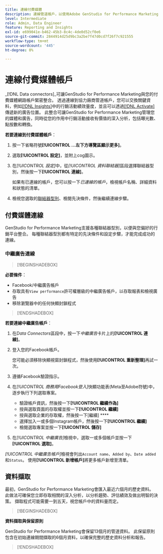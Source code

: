 ```yaml
---
title: 連線付費媒體
description: 連線管道帳戶，以使用Adobe GenStudio for Performance Marketing啟用和監控您的廣告和媒體。
level: Intermediate
role: Admin, Data Engineer
feature: Reporting and Insights
exl-id: e699041e-b462-45b3-8c4c-4de0d52cf0e6
source-git-commit: 2844914d25d9bc3a2be7f47d0cd7f26f7c921555
workflow-type: tm+mt
source-wordcount: '445'
ht-degree: 0%

---
```


# 連線付費媒體帳戶

_[!DNL Data connectors]_可讓GenStudio for Performance Marketing與您的付費媒體網路帳戶緊密整合。 透過連線到協力廠商管道帳戶，您可以交換關鍵資料，例如[[!DNL Insights]](/help/user-guide/insights/overview.md)中的行銷活動績效量度，並且可以透過[[!DNL Activate]](/help/user-guide/activation/overview.md)傳遞新的廣告位置。 此整合可讓GenStudio for Performance Marketing管理您的媒體和廣告，同時從您的作用中行銷活動接收有價值的深入分析，包括曝光數、點按數和轉換。

**若要連線到付費媒體帳戶**：

1. 按一下省略符號&#x200B;**[!UICONTROL ...左下方導覽區顯示更多]**。

1. 選取&#x200B;**[!UICONTROL 設定]**，並附上cog圖示。

1. 在&#x200B;_[!UICONTROL 設定]_&#x200B;中，從&#x200B;_[!UICONTROL 資料聯結器]_&#x200B;區段選擇聯結器型別，然後按一下&#x200B;**[!UICONTROL 連線]**。

   如果有已連線的帳戶，您可以按一下&#x200B;_已連線的帳戶_，檢視帳戶名稱、詳細資料和狀態的清單。

1. 檢視您選取的[聯結器型別](#connector-types)、檢閱先決條件，然後繼續連線步驟。

## 付費媒體連線

GenStudio for Performance Marketing支援各種聯結器型別，以便與您偏好的行銷平台整合。 每種聯結器型別都有特定的先決條件和設定步驟，才能完成成功的連線。

### 中繼廣告連線

>[!BEGINSHADEBOX]

**必要條件**：

- Facebook/中繼廣告帳戶
- 存取具有`View performance`許可權層級的中繼廣告帳戶，以存取報表和檢視廣告
- 移除瀏覽器中的任何快顯封鎖程式

>[!ENDSHADEBOX]

**若要連線中繼廣告帳戶**：

1. 在&#x200B;_Data Connectors_&#x200B;區段中，按一下&#x200B;_中繼廣告_&#x200B;卡片上的&#x200B;**[!UICONTROL 連線]**。

1. 登入您的Facebook帳戶。

   您可能必須移除快顯視窗封鎖程式，然後使用&#x200B;**[!UICONTROL 重新整理]**&#x200B;再試一次。

1. 遵循Facebook驗證指示。

1. 在&#x200B;_[!UICONTROL 商務用Facebook登入]_&#x200B;快顯功能表(Meta至Adobe符號)中，逐步執行下列選取專案。

   - 驗證帳戶資訊，然後按一下&#x200B;**[!UICONTROL 繼續作為]**
   - 授與選取頁面的存取權並按一下&#x200B;**[!UICONTROL 繼續]**
   - 授與選取企業的存取權，然後按一下[繼續] ****
   - 選擇加入一或多個Instagram帳戶，然後按一下&#x200B;**[!UICONTROL 繼續]**
   - 檢閱選取專案並按一下&#x200B;**[!UICONTROL 儲存]**

1. 在&#x200B;_[!UICONTROL 中繼廣告]_&#x200B;檢視中，選取一或多個帳戶並按一下&#x200B;**[!UICONTROL 選取]**。

_[!UICONTROL 中繼廣告帳戶]_&#x200B;檢視會列出`Account name`、`Added by`、`Date added`和`Status`。 使用&#x200B;**[!UICONTROL 新增帳戶]**&#x200B;將更多帳戶新增至清單。

## 資料擷取

最初，GenStudio for Performance Marketing會匯入最近六個月的歷史資料。 此做法可確保您立即存取相關的深入分析，以分析趨勢、評估績效及做出明智的決策。 擷取程式可能需要一到五天，視您帳戶中的資料量而定。

>[!BEGINSHADEBOX]

**資料擷取與保留原則**

GenStudio for Performance Marketing會保留13個月的管道資料。 此保留原則包含在初始連線期間擷取的6個月資料，以確保完整的歷史資料分析和報告。

>[!ENDSHADEBOX]
